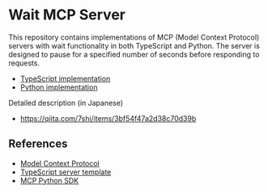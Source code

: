 # Wait MCP Server

This repository contains implementations of MCP (Model Context Protocol) servers with wait functionality in both TypeScript and Python. The server is designed to pause for a specified number of seconds before responding to requests.

- [TypeScript implementation](ts)
- [Python implementation](py)

Detailed description (in Japanese)

- https://qiita.com/7shi/items/3bf54f47a2d38c70d39b

## References

- [Model Context Protocol](https://github.com/modelcontextprotocol)
- [TypeScript server template](https://github.com/modelcontextprotocol/create-typescript-server)
- [MCP Python SDK](https://github.com/modelcontextprotocol/python-sdk)
